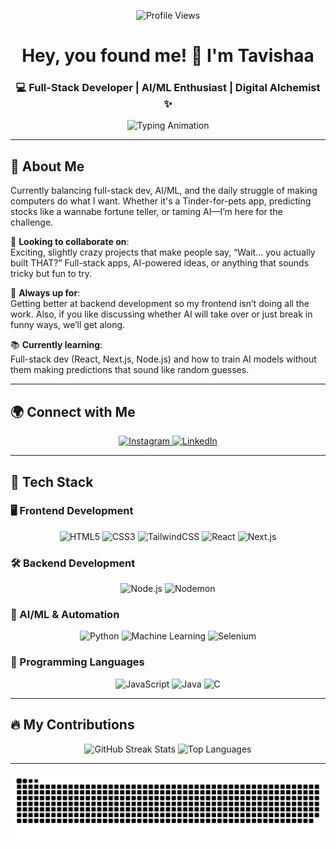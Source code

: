 <!-- Profile Views -->
<p align="center">
  <img src="https://komarev.com/ghpvc/?username=Tavishaa&label=Profile%20views&color=0e75b6&style=flat" alt="Profile Views" />
</p>

<h1 align="center">Hey, you found me! 👀 I'm Tavishaa</h1>
<h3 align="center">💻 Full-Stack Developer | AI/ML Enthusiast | Digital Alchemist ✨</h3>

<p align="center">
 <img src="https://readme-typing-svg.herokuapp.com?font=Caveat&weight=400&size=30&pause=2200&color=F88379&width=500&lines=Frontend+Fanatic,+Backend+Avoider,+Panic+Coder!;Breaking+Code+Faster+Than+Fixing+It!;AI+Whisperer+%28Sometimes%29!" alt="Typing Animation" />

</p>

---

## 💫 About Me
Currently balancing full-stack dev, AI/ML, and the daily struggle of making computers do what I want. Whether it's a Tinder-for-pets app, predicting stocks like a wannabe fortune teller, or taming AI—I’m here for the challenge.

🚀 **Looking to collaborate on**:  
Exciting, slightly crazy projects that make people say, “Wait… you actually built THAT?” Full-stack apps, AI-powered ideas, or anything that sounds tricky but fun to try.

🔧 **Always up for**:  
Getting better at backend development so my frontend isn’t doing all the work. Also, if you like discussing whether AI will take over or just break in funny ways, we’ll get along.

📚 **Currently learning**:  
Full-stack dev (React, Next.js, Node.js) and how to train AI models without them making predictions that sound like random guesses.

---

## 🌍 Connect with Me
<p align="center">
  <a href="https://www.instagram.com/tavishaajaiswal/" target="_blank">
    <img src="https://img.shields.io/badge/Instagram-%23E4405F.svg?style=for-the-badge&logo=Instagram&logoColor=white" alt="Instagram" />
  </a>
  <a href="https://www.linkedin.com/in/tavishaa-jaiswal-5a133a231/" target="_blank">
    <img src="https://img.shields.io/badge/LinkedIn-%230077B5.svg?style=for-the-badge&logo=linkedin&logoColor=white" alt="LinkedIn" />
  </a>
</p>

---

## 🚀 Tech Stack

### 🖥️ Frontend Development
<p align="center">
  <img src="https://img.shields.io/badge/html5-%23E34F26.svg?style=for-the-badge&logo=html5&logoColor=white" alt="HTML5" />
  <img src="https://img.shields.io/badge/css3-%231572B6.svg?style=for-the-badge&logo=css3&logoColor=white" alt="CSS3" />
  <img src="https://img.shields.io/badge/TailwindCSS-%2338B2AC.svg?style=for-the-badge&logo=tailwind-css&logoColor=white" alt="TailwindCSS" />
  <img src="https://img.shields.io/badge/react-%2320232a.svg?style=for-the-badge&logo=react&logoColor=%2361DAFB" alt="React" />
  <img src="https://img.shields.io/badge/Next-black?style=for-the-badge&logo=next.js&logoColor=white" alt="Next.js" />
</p>

### 🛠️ Backend Development
<p align="center">
  <img src="https://img.shields.io/badge/node.js-6DA55F?style=for-the-badge&logo=node.js&logoColor=white" alt="Node.js" />
  <img src="https://img.shields.io/badge/NODEMON-%23323330.svg?style=for-the-badge&logo=nodemon&logoColor=%BBDEAD" alt="Nodemon" />
</p>

### 🤖 AI/ML & Automation
<p align="center">
  <img src="https://img.shields.io/badge/python-%2314354C.svg?style=for-the-badge&logo=python&logoColor=white" alt="Python" />
  <img src="https://img.shields.io/badge/Machine%20Learning-%23002575.svg?style=for-the-badge&logo=scikitlearn&logoColor=white" alt="Machine Learning" />
  <img src="https://img.shields.io/badge/Selenium-%2343B02A.svg?style=for-the-badge&logo=selenium&logoColor=white" alt="Selenium" />
</p>

### 🔢 Programming Languages
<p align="center">
  <img src="https://img.shields.io/badge/javascript-%23323330.svg?style=for-the-badge&logo=javascript&logoColor=%23F7DF1E" alt="JavaScript" />
  <img src="https://img.shields.io/badge/Java-%23ED8B00.svg?style=for-the-badge&logo=openjdk&logoColor=white" alt="Java" />
  <img src="https://img.shields.io/badge/C-%2300599C.svg?style=for-the-badge&logo=c&logoColor=white" alt="C" />
</p>

---

## 🔥 My Contributions
<p align="center">
  <img src="https://github-readme-streak-stats.herokuapp.com/?user=Tavishaa&theme=radical&hide_border=true" alt="GitHub Streak Stats" />
  <img src="https://github-readme-stats.vercel.app/api/top-langs/?username=tavishaa&theme=radical&hide_border=true&layout=compact" alt="Top Languages" />
</p>

---

<div align="center">
  <img src="https://raw.githubusercontent.com/platane/snk/output/github-contribution-grid-snake-dark.svg" alt="Snake animation" />
</div>
